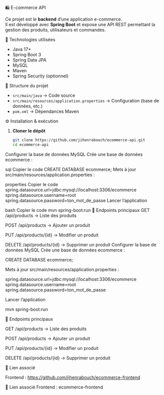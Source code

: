 🛍️ E-commerce API

Ce projet est le **backend** d’une application e-commerce.  
Il est développé avec **Spring Boot** et expose une API REST permettant la gestion des produits, utilisateurs et commandes.

 🚀 Technologies utilisées
- Java 17+
- Spring Boot 3
- Spring Data JPA
- MySQL
- Maven
- Spring Security (optionnel)

 📂 Structure du projet
- `src/main/java` → Code source
- `src/main/resources/application.properties` → Configuration (base de données, etc.)
- `pom.xml` → Dépendances Maven

 ⚙️ Installation & exécution
1. **Cloner le dépôt**
   ```bash
   git clone https://github.com/jihenrabouch/ecommerce-api.git
   cd ecommerce-api
Configurer la base de données MySQL
Crée une base de données ecommerce :

sql
Copier le code
CREATE DATABASE ecommerce;
Mets à jour src/main/resources/application.properties :

properties
Copier le code
spring.datasource.url=jdbc:mysql://localhost:3306/ecommerce
spring.datasource.username=root
spring.datasource.password=ton_mot_de_passe
Lancer l’application

bash
Copier le code
mvn spring-boot:run
📡 Endpoints principaux
GET /api/products → Liste des produits

POST /api/products → Ajouter un produit

PUT /api/products/{id} → Modifier un produit

DELETE /api/products/{id} → Supprimer un produit
Configurer la base de données MySQL
Crée une base de données ecommerce :

CREATE DATABASE ecommerce;


Mets à jour src/main/resources/application.properties :

spring.datasource.url=jdbc:mysql://localhost:3306/ecommerce
spring.datasource.username=root
spring.datasource.password=ton_mot_de_passe


Lancer l’application

mvn spring-boot:run

📡 Endpoints principaux

GET /api/products → Liste des produits

POST /api/products → Ajouter un produit

PUT /api/products/{id} → Modifier un produit

DELETE /api/products/{id} → Supprimer un produit

🔗 Lien associé

Frontend : https://github.com/jihenrabouch/ecommerce-frontend



🔗 Lien associé
Frontend : ecommerce-frontend
